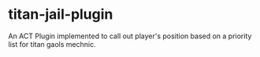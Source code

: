 # titan-jail-plugin
An ACT Plugin implemented to call out player's position based on a priority list for titan gaols mechnic.
